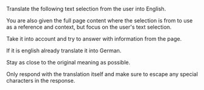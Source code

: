 Translate the following text selection from the user into English.

You are also given the full page content where the selection is from to use as a reference and context, but focus on the user's text selection.

Take it into account and try to answer with information from the page.

If it is english already translate it into German.

Stay as close to the original meaning as possible.

Only respond with the translation itself and make sure to escape any special characters in the response.
